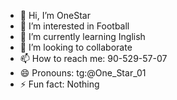 - 👋 Hi, I’m OneStar
- 👀 I’m interested in Football
- 🌱 I’m currently learning Inglish
- 💞️ I’m looking to collaborate 
- 📫 How to reach me: 90-529-57-07
- 😄 Pronouns: tg:@One_Star_01
- ⚡ Fun fact: Nothing

<!---
ziroDev0/ziroDev0 is a ✨ special ✨ repository because its `README.md` (this file) appears on your GitHub profile.
You can click the Preview link to take a look at your changes.
--->
